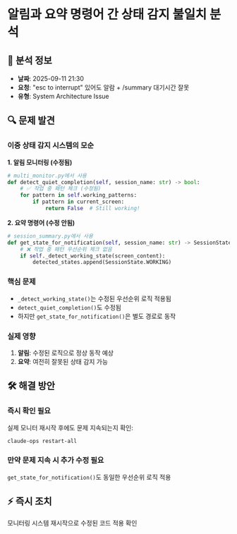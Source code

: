 # 알림과 요약 명령어 간 상태 감지 불일치 분석

## 📅 분석 정보
- **날짜**: 2025-09-11 21:30
- **요청**: "esc to interrupt" 있어도 알람 + /summary 대기시간 잘못
- **유형**: System Architecture Issue

## 🔍 문제 발견

### 이중 상태 감지 시스템의 모순

**1. 알림 모니터링 (수정됨)**
```python
# multi_monitor.py에서 사용
def detect_quiet_completion(self, session_name: str) -> bool:
    # ✅ 작업 중 패턴 체크 (수정됨)
    for pattern in self.working_patterns:
        if pattern in current_screen:
            return False  # Still working!
```

**2. 요약 명령어 (수정 안됨)**  
```python
# session_summary.py에서 사용
def get_state_for_notification(self, session_name: str) -> SessionState:
    # ❌ 작업 중 패턴 우선순위 체크 없음
    if self._detect_working_state(screen_content):
        detected_states.append(SessionState.WORKING)
```

### 핵심 문제
- `_detect_working_state()`는 수정된 우선순위 로직 적용됨
- `detect_quiet_completion()`도 수정됨  
- 하지만 `get_state_for_notification()`은 별도 경로로 동작

### 실제 영향
1. **알림**: 수정된 로직으로 정상 동작 예상
2. **요약**: 여전히 잘못된 상태 감지 가능

## 🛠️ 해결 방안

### 즉시 확인 필요
실제 모니터 재시작 후에도 문제 지속되는지 확인:
```bash
claude-ops restart-all
```

### 만약 문제 지속 시 추가 수정 필요
`get_state_for_notification()`도 동일한 우선순위 로직 적용

## ⚡ 즉시 조치
모니터링 시스템 재시작으로 수정된 코드 적용 확인